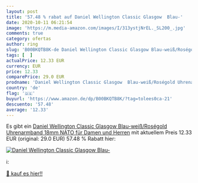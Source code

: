 ```yaml
---
layout: post
title: '57.48 % rabat auf Daniel Wellington Classic Glasgow  Blau-'
date: 2020-10-11 06:21:54
image: 'https://m.media-amazon.com/images/I/313ystjNrEL._SL200_.jpg'
comments: true
category: ofertas
author: ring
slug: 'B00BKQTB8K-de Daniel Wellington Classic Glasgow Blau-weiß/Roségold...'
tags: [  ]
actualPrice: 12.33 EUR
currency: EUR
price: 12.33
comparePrice: 29.0 EUR
prodname: 'Daniel Wellington Classic Glasgow  Blau-weiß/Roségold Uhrenarmband  18mm  NATO  für Damen und Herren'
country: 'de'
flag: '🇩🇪'
buyurl: 'https://www.amazon.de/dp/B00BKQTB8K/?tag=tolees0ca-21'
descuento: '57.48'
average: '12.33'
---
```


Es gibt ein [Daniel Wellington Classic Glasgow  Blau-weiß/Roségold Uhrenarmband  18mm  NATO  für Damen und Herren](https://www.amazon.de/dp/B00BKQTB8K/?tag=tolees0ca-21) mit aktuellem Preis 12.33 EUR (original: 29.0 EUR) 57.48 % Rabatt hier:

[![Daniel Wellington Classic Glasgow  Blau-](https://m.media-amazon.com/images/I/313ystjNrEL._SL200_.jpg)](https://www.amazon.de/dp/B00BKQTB8K/?tag=tolees0ca-21)

ℹ️:


[🛒 kauf es hier!!](https://www.amazon.de/dp/B00BKQTB8K/?tag=tolees0ca-21)
